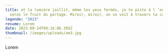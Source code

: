 ```yaml
---
title: et la lumière jaillit, même les yeux fermés, je te piste à l ’odeur, tu
  seras le fruit du partage. Miroir, miroir, on se voit à travers ta carcasse
legende: "2023"
resume: Lorem
date: 2023-09-24T09:16:06.395Z
thumbnail: /images/uploads/am3.jpg
---
```

L﻿orem